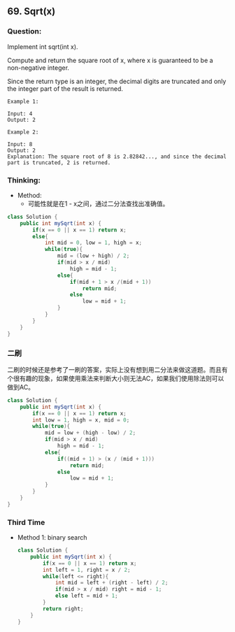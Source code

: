 ## 69. Sqrt(x)

### Question:
Implement int sqrt(int x).

Compute and return the square root of x, where x is guaranteed to be a non-negative integer.

Since the return type is an integer, the decimal digits are truncated and only the integer part of the result is returned.

```
Example 1:

Input: 4
Output: 2

Example 2:

Input: 8
Output: 2
Explanation: The square root of 8 is 2.82842..., and since the decimal part is truncated, 2 is returned.
```

### Thinking:
* Method:
	* 可能性就是在1 - x之间，通过二分法查找出准确值。
```Java
class Solution {
    public int mySqrt(int x) {
        if(x == 0 || x == 1) return x;
        else{
            int mid = 0, low = 1, high = x;
            while(true){
                mid = (low + high) / 2;
                if(mid > x / mid)
                    high = mid - 1;
                else{
                    if(mid + 1 > x /(mid + 1))
                        return mid;
                    else
                        low = mid + 1;
                }
            }
        }
    }
}
```

### 二刷
二刷的时候还是参考了一刷的答案，实际上没有想到用二分法来做这道题。而且有个很有趣的现象，如果使用乘法来判断大小则无法AC，如果我们使用除法则可以做到AC。
```Java
class Solution {
    public int mySqrt(int x) {
        if(x == 0 || x == 1) return x;
        int low = 1, high = x, mid = 0;
        while(true){
            mid = low + (high - low) / 2;
            if(mid > x / mid)
                high = mid - 1;
            else{
                if((mid + 1) > (x / (mid + 1)))
                    return mid;
                else
                    low = mid + 1;
            }
        }
    }
}
```


### Third Time
* Method 1: binary search 
	```Java
	class Solution {
		public int mySqrt(int x) {
			if(x == 0 || x == 1) return x;
			int left = 1, right = x / 2;
			while(left <= right){
				int mid = left + (right - left) / 2;
				if(mid > x / mid) right = mid - 1;
				else left = mid + 1;
			}
			return right;
		}
	}
	```